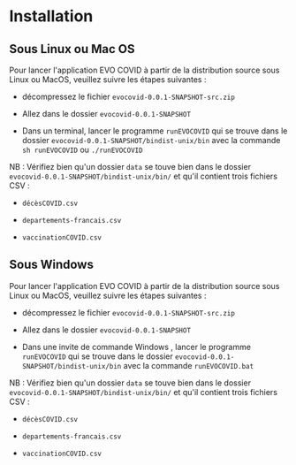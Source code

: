 # Installation

## Sous Linux ou Mac OS
Pour lancer l'application EVO COVID à partir de la distribution source sous Linux ou MacOS, veuillez suivre les étapes suivantes : 

- décompressez le fichier `evocovid-0.0.1-SNAPSHOT-src.zip`

- Allez dans le dossier `evocovid-0.0.1-SNAPSHOT`

- Dans un terminal, lancer le programme `runEVOCOVID` qui se trouve dans le dossier `evocovid-0.0.1-SNAPSHOT/bindist-unix/bin` avec la commande `sh runEVOCOVID` ou `./runEVOCOVID`

NB : Vérifiez bien qu'un dossier `data` se touve bien dans le dossier `evocovid-0.0.1-SNAPSHOT/bindist-unix/bin/` et qu'il contient trois fichiers CSV : 

- `décèsCOVID.csv`

- `departements-francais.csv`

- `vaccinationCOVID.csv`


## Sous Windows
Pour lancer l'application EVO COVID à partir de la distribution source sous Linux ou MacOS, veuillez suivre les étapes suivantes : 

- décompressez le fichier `evocovid-0.0.1-SNAPSHOT-src.zip`

- Allez dans le dossier `evocovid-0.0.1-SNAPSHOT`

- Dans une invite de commande Windows , lancer le programme `runEVOCOVID` qui se trouve dans le dossier `evocovid-0.0.1-SNAPSHOT/bindist-unix/bin` avec la commande `runEVOCOVID.bat`

NB : Vérifiez bien qu'un dossier `data` se touve bien dans le dossier `evocovid-0.0.1-SNAPSHOT/bindist-unix/bin/` et qu'il contient trois fichiers CSV : 

- `décèsCOVID.csv`

- `departements-francais.csv`

- `vaccinationCOVID.csv`

